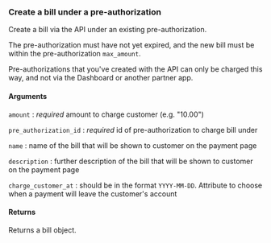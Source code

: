 ### Create a bill under a pre-authorization

Create a bill via the API under an existing pre-authorization.

The pre-authorization must have not yet expired, and the new bill must be within the pre-authorization `max_amount`.

Pre-authorizations that you've created with the API can only be charged this way, and not via the Dashboard or another partner app.

#### Arguments

`amount`
:	_required_ amount to charge customer (e.g. "10.00")

`pre_authorization_id`
:	_required_ id of pre-authorization to charge bill under

`name`
:	name of the bill that will be shown to customer on the payment page

`description`
:	further description of the bill that will be shown to customer on the payment page

`charge_customer_at`
:	should be in the format `YYYY-MM-DD`. Attribute to choose when a payment will leave the customer's account

#### Returns

Returns a bill object.
